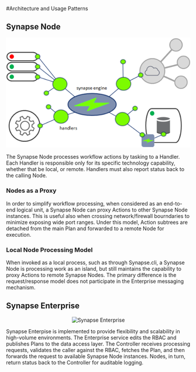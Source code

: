 #Architecture and Usage Patterns

## Synapse Node

<p align="center">
<img alt="Synapse Node" src="../img/syn_engine.png" />
</p>

The Synapse Node processes workflow actions by tasking to a Handler.  Each Handler is responsible only for its specific technology capability, whether that be local, or remote.  Handlers must also report status back to the calling Node.

### Nodes as a Proxy

In order to simplify workflow processing, when considered as an end-to-end logical unit, a Synapse Node can proxy Actions to other Synapse Node instances.  This is useful also when crossing network/firewall bourndaries to minimize exposing wide port ranges.  Under this model, Action subtrees are detached from the main Plan and forwarded to a remote Node for execution.

### Local Node Processing Model

When invoked as a local process, such as through Synapse.cli, a Synapse Node is processing work as an island, but still maintains the capability to proxy Actions to remote Synapse Nodes.  The primary difference is the request/response model does not participate in the Enterprise messaging mechanism.

## Synapse Enterprise

<p align="center">
<img alt="Synapse Enterprise" src="../img/syn_architecture.png" />
</p>

Synapse Enterpise is implemented to provide flexibility and scalability in high-volume environments.  The Enterprise service edits the RBAC and publishes Plans to the data access layer.  The Controller receives processing requests, validates the caller against the RBAC, fetches the Plan, and then forwards the request to available Synapse Node instances.  Nodes, in turn, return status back to the Controller for auditable logging.